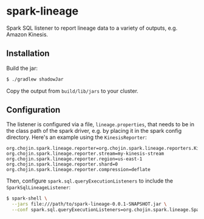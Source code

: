 spark-lineage
=============

Spark SQL listener to report lineage data to a variety of outputs, e.g. Amazon Kinesis.


Installation
------------

Build the jar:

```bash
$ ./gradlew shadowJar
```

Copy the output from `build/lib/jars` to your cluster.


Configuration
-------------

The listener is configured via a file, `lineage.properties`, that needs to be in the class path of the spark driver,
 e.g. by placing it in the spark config directory. Here's an example using the `KinesisReporter`:

```
org.chojin.spark.lineage.reporter=org.chojin.spark.lineage.reporters.KinesisReporter
org.chojin.spark.lineage.reporter.stream=my-kinesis-stream
org.chojin.spark.lineage.reporter.region=us-east-1
org.chojin.spark.lineage.reporter.shard=0
org.chojin.spark.lineage.reporter.compression=deflate
```

Then, configure `spark.sql.queryExecutionListeners` to include the `SparkSqlLineageListener`:

```bash
$ spark-shell \
  --jars file:///path/to/spark-lineage-0.0.1-SNAPSHOT.jar \
  --conf spark.sql.queryExecutionListeners=org.chojin.spark.lineage.SparkSqlLineageListener
```
